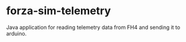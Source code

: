 # forza-sim-telemetry
Java application for reading telemetry data from FH4 and sending it to arduino. 

